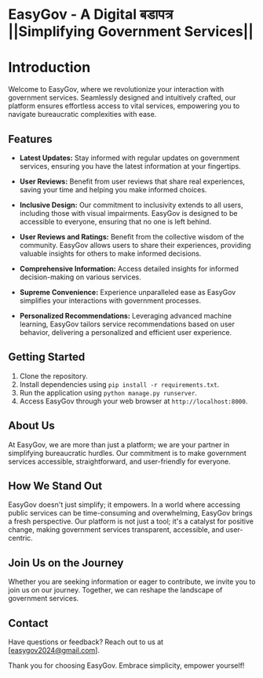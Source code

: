 # EasyGov - A Digital बडापत्र​ ||Simplifying Government Services||
# Introduction

Welcome to EasyGov, where we revolutionize your interaction with government services. Seamlessly designed and intuitively crafted, our platform ensures effortless access to vital services, empowering you to navigate bureaucratic complexities with ease.

## Features

- **Latest Updates:** Stay informed with regular updates on government services, ensuring you have the latest information at your fingertips.

- **User Reviews:** Benefit from user reviews that share real experiences, saving your time and helping you make informed choices.
  
- **Inclusive Design:** Our commitment to inclusivity extends to all users, including those with visual impairments. EasyGov is designed to be accessible to everyone, ensuring that no one is left behind.


- **User Reviews and Ratings:** Benefit from the collective wisdom of the community. EasyGov allows users to share their experiences, providing valuable insights for others to make informed decisions.
  
- **Comprehensive Information:** Access detailed insights for informed decision-making on various services.
  
- **Supreme Convenience:** Experience unparalleled ease as EasyGov simplifies your interactions with government processes.
-  **Personalized Recommendations:** Leveraging advanced machine learning, EasyGov tailors service recommendations based on user behavior, delivering a personalized and efficient user experience.

## Getting Started

1. Clone the repository.
2. Install dependencies using `pip install -r requirements.txt`.
3. Run the application using `python manage.py runserver`.
4. Access EasyGov through your web browser at `http://localhost:8000`.

## About Us

At EasyGov, we are more than just a platform; we are your partner in simplifying bureaucratic hurdles. Our commitment is to make government services accessible, straightforward, and user-friendly for everyone.

## How We Stand Out

EasyGov doesn't just simplify; it empowers. In a world where accessing public services can be time-consuming and overwhelming, EasyGov brings a fresh perspective. Our platform is not just a tool; it's a catalyst for positive change, making government services transparent, accessible, and user-centric.

## Join Us on the Journey

Whether you are seeking information or eager to contribute, we invite you to join us on our journey. Together, we can reshape the landscape of government services.

## Contact

Have questions or feedback? Reach out to us at [easygov2024@gmail.com].

Thank you for choosing EasyGov. Embrace simplicity, empower yourself!
